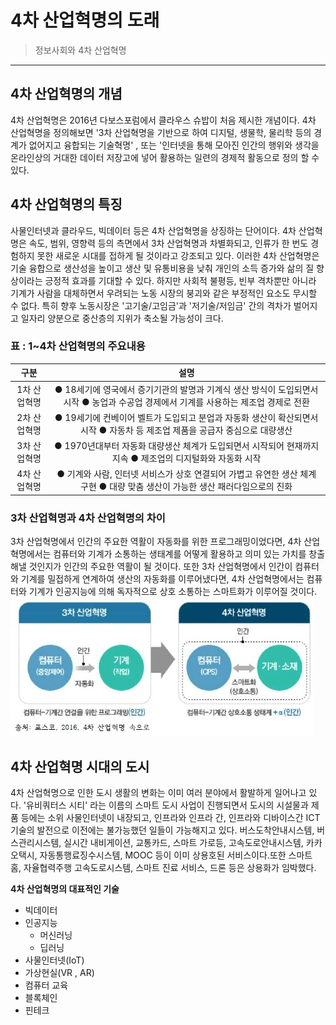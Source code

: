 # 4차 산업혁명의 도래

> 정보사회와 4차 산업혁명
---

## 4차 산업혁명의 개념
4차 산업혁명은 2016년 다보스포럼에서 클라우스 슈밥이 처음 제시한 개념이다. 4차 산업혁명을 정의해보면 '3차 산업혁명을 기반으로 하여 디지털, 생물학, 
물리학 등의 경계가 없어지고 융합되는 기술혁명' , 또는 '인터넷을 통해 모아진 인간의 행위와 생각을 온라인상의 거대한 데이터 저장고에 넣어 활용하는 
일련의 경제적  활동으로 정의 할 수 있다.

## 4차 산업혁명의 특징
사물인터넷과 클라우드, 빅데이터 등은 4차 산업혁명을 상징하는 단어이다. 4차 산업혁명은 속도, 범위, 영향력 등의 측면에서 3차 산업혁명과 차별화되고, 
인류가 한 번도 경험하지 못한 새로운 시대를 접하게 될 것이라고 강조되고 있다. 이러한 4차 산업혁명은 기술 융합으로 생산성을 높이고 생산 및 유통비용을
낮춰 개인의 소득 증가와 삶의 질 향상이라는 긍정적 효과를 기대할 수 있다. 하지만 사회적 불평등, 빈부 격차뿐만 아니라 기계가 사람을 대체하면서 우려되는 
노동 시장의 붕괴와 같은 부정적인 요소도 무시할 수 없다. 특히 향후 노동시장은 '고기술/고임금'과 '저기술/저임금' 간의 격차가 벌어지고 일자리 양분으로 
중산층의 지위가 축소될 가능성이 크다.

### 표 : 1~4차 산업혁명의 주요내용
| 구분 | 설명 |
|:---:|:---:|
| 1차 산업혁명 | ● 18세기에 영국에서 증기기관의 발명과 기계식 생산 방식이 도입되면서 시작                                                                         ● 농업과 수공업 경제에서 기계를 사용하는 제조업 경제로 전환 |
| 2차 산업혁명 | ● 19세기에 컨베이어 벨트가 도입되고 분업과 자동화 생산이 확산되면서 시작                                                                         ● 자동차 등 제조업 제품을 공급자 중심으로 대량생산 |
| 3차 산업혁명 | ● 1970년대부터 자동화 대량생산 체계가 도입되면서 시작되어 현재까지 지속                                                                         ● 제조업의 디지털화와 자동화 시작 |
| 4차 산업혁명 | ● 기계와 사람, 인터넷 서비스가 상호 연결되어 가볍고 유연한 생산 체계 구현                                                                       ● 대량 맞춤 생산이 가능한 생산 패러다임으로의 진화 |

### 3차 산업혁명과 4차 산업혁명의 차이
3차 산업혁명에서 인간의 주요한 역활이 자동화를 위한 프로그래밍이었다면, 4차 산업혁명에서는 컴퓨터와 기계가 소통하는 생태계를 어떻게 활용하고 의미 있는
가치를 창출해낼 것인지가 인간의 주요한 역활이 될 것이다. 또한 3차 산업혁명에서 인간이 컴퓨터와 기계를 밀접하게 연계하여 생산의 자동화를 이루어냈다면, 
4차 산업혁명에서는 컴퓨터와 기계가 인공지능에 의해 독자적으로 상호 소통하는 스마트화가 이루어질 것이다. 
![ 3차 산업혁명과 4차 산업혁명의 차이 ](./img/그림01_3차산업과4차산업.jpg)
 
## 4차 산업혁명 시대의 도시

4차 산업혁명으로 인한 도시 생활의 변화는 이미 여러 분야에서 활발하게 일어나고 있다. '유비쿼터스 시티' 라는 이름의 스마트 도시 사업이 진행되면서
도시의 시설물과 제품 등에는 소위 사물인터넷이 내장되고, 인프라와 인프라 간, 인프라와 디바이스간 ICT 기술의 발전으로 이전에는 불가능했던 일들이
가능해지고 있다. 버스도착안내시스템, 버스관리시스템, 실시간 내비게이션, 교통카드, 스마트 가로등, 고속도로안내시스템, 카카오택시, 자동통행료징수시스템, MOOC 등이 이미 상용호된 서비스이다.또한 스마트 홈, 자율협력주행 고속도로시스템, 스마트 진료 서비스, 드론 등은 상용화가 임박했다.

**4차 산업혁명의 대표적인 기술**
- 빅데이터 
- 인공지능
    - 머신러닝
    - 딥러닝
- 사물인터넷(IoT)
- 가상현실(VR , AR)
- 컴퓨터 교육
- 블록체인
- 핀테크

